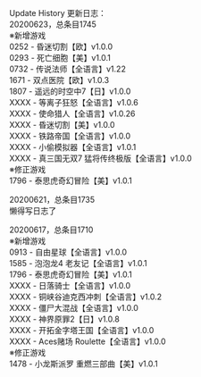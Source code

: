 Update History 更新日志：  
20200623，总条目1745  
※新增游戏  
0252 - 昏迷切割【欧】v1.0.0  
0293 - 死亡细胞【美】v1.0.1  
0732 - 传说法师【全语言】v1.22  
1671 - 双点医院【欧】v1.0.3  
1807 - 遥远的时空中7【日】v1.0.0  
XXXX - 等离子狂怒【全语言】v1.0.6  
XXXX - 使命猎人【全语言】v1.0.26  
XXXX - 昏迷切割【美】v1.0.0  
XXXX - 铁路帝国【全语言】v1.0.0  
XXXX - 小偷模拟器【全语言】v1.0.1  
XXXX - 真三国无双7 猛将传终极版【全语言】v1.0.0  
※修正游戏  
1796 - 泰思虎奇幻冒险【美】v1.0.1  
  
20200621，总条目1735  
懒得写日志了  
  
20200617，总条目1710  
※新增游戏  
0913 - 自由星球【全语言】v1.0.0  
1585 - 泡泡龙4 老友记【全语言】v1.0.1  
1796 - 泰思虎奇幻冒险【美】v1.0.1  
XXXX - 日落骑士【全语言】v1.0.0  
XXXX - 铜峡谷迪克西冲刺【全语言】v1.0.2  
XXXX - 僵尸大混战【全语言】v1.0.0  
XXXX - 神界原罪2【日】v1.0.8  
XXXX - 开拓金字塔王国【全语言】v1.0.0  
XXXX - Aces赌场 Roulette【全语言】v1.0.0  
※修正游戏  
1478 - 小龙斯派罗 重燃三部曲【美】v1.0.1  
